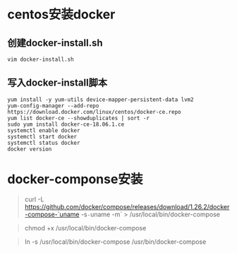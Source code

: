 # centos安装docker

## 创建docker-install.sh
`vim docker-install.sh`
## 写入docker-install脚本
```
yum install -y yum-utils device-mapper-persistent-data lvm2
yum-config-manager --add-repo https://download.docker.com/linux/centos/docker-ce.repo
yum list docker-ce --showduplicates | sort -r
sudo yum install docker-ce-18.06.1.ce  
systemctl enable docker
systemctl start docker
systemctl status docker
docker version
```

# docker-componse安装
>curl -L https://github.com/docker/compose/releases/download/1.26.2/docker-compose-`uname -s`-`uname -m` > /usr/local/bin/docker-compose


>chmod +x /usr/local/bin/docker-compose


>ln -s /usr/local/bin/docker-compose /usr/bin/docker-compose
